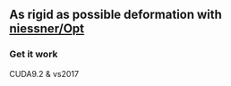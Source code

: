 ## As rigid as possible deformation with  [niessner/Opt](https://github.com/niessner/Opt)

### Get it work

CUDA9.2 & vs2017